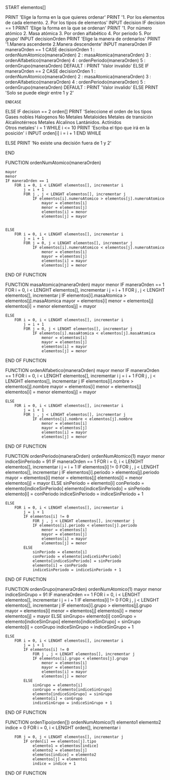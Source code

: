 START
elementos[]

PRINT 'Elige la forma en la que quieres ordenar'
PRINT '1. Por los elementos de cada elemento.
       2. Por los tipos de elementos'
INPUT decision
IF decision == 1
	PRINT 'Elige la forma en la que se ordenan'
	PRINT '1. Por número atómico
		2. Masa atómica
		3. Por orden alfabético
		4. Por periodo
		5. Por grupo'
	INPUT decisionOrden
	PRINT 'Elige la manera de ordenarlos'
	PRINT '1.Manera ascendente
		2.Manera descendente'
	INPUT maneraOrden
	IF maneraOrden == 1
		CASE decisionOrden
		1 : ordenNumAtomico(maneraOrden)
		2 : masaAtomica(maneraOrden)
		3 : ordenAlfabetico(maneraOrden)
		4 : ordenPeriodo(maneraOrden)
		5 : ordenGrupo(maneraOrden)
		DEFAULT : PRINT 'Valor invalido'
	ELSE IF maneraOrden == 2
		CASE decisionOrden
		1 : ordenNumAtomico(maneraOrden)
		2 : masaAtomica(maneraOrden)
		3 : ordenAlfabetico(maneraOrden)
		4 : ordenPeriodo(maneraOrden)
		5 : ordenGrupo(maneraOrden)
		DEFAULT : PRINT 'Valor invalido'
	ELSE
		PRINT 'Solo se puede elegir entre 1 y 2'
	
	ENDCASE
ELSE IF decision == 2
	orden[]
	PRINT 'Seleccione el orden de los tipos
		Gases nobles
		Halogenos
		No Metales
	       Metaloides
	       Metales de transición
	       Alcalinotérreos
	       Metales Alcalinos
	       Lantánidos.
	       Actínidos	
	       Otros metales'
	i = 1
	WHILE i <= 10
		PRINT 'Escriba el tipo que irá en la posición' i
		INPUT orden[i]
		i = i + 1
	END WHILE

ELSE
	PRINT 'No existe una decisión fuera de 1 y 2'

END

FUNCTION ordenNumAtomico(maneraOrden)
	
	mayor
	menor
	IF maneraOrden == 1
		FOR i = 0, i < LENGHT elementos[], incrementar i
			j = i + 1
			FOR j , j < LENGHT elementos[], incrementar j
				IF elementos[i].numeroAtomico > elementos[j].numeroAtomico
					mayor = elementos[i]
					menor = elementos[j]
					elementos[i] = menor
					elementos[j] = mayor


	ELSE
		FOR i = 0, i < LENGHT elementos[], incrementar i
			j = i + 1
			FOR j = 0, j < LENGHT elementos[], incrementar j
				IF elementos[i].numeroAtomico < elementos[j].numeroAtomico
					menor = elementos[i]
					mayor = elementos[j]
					elementos[i] = mayor
					elementos[j] = menor
			
END OF FUNCTION

FUNCTION masaAtomica(maneraOrden)
	mayor
	menor
	IF maneraOrden == 1
		FOR i = 0, i < LENGHT elementos[], incrementar i
			j = i + 1
			FOR j , j < LENGHT elementos[], incrementar j
				IF elementos[i].masaAtomica > elementos[j].masaAtomica
					mayor = elementos[i]
					menor = elementos[j]
					elementos[i] = menor
					elementos[j] = mayor


	ELSE
		FOR i = 0, i < LENGHT elementos[], incrementar i
			j = i + 1
			FOR j = 0, j < LENGHT elementos[], incrementar j
				IF elementos[i].masaAtomica < elementos[j].masaAtomica
					menor = elementos[i]
					mayor = elementos[j]
					elementos[i] = mayor
					elementos[j] = menor
END OF FUNCTION

FUNCTION ordenAlfabetico(maneraOrden)
	mayor 
	menor
	IF maneraOrden == 1
		FOR i = 0, i < LENGHT elementos[], incrementar i
			j = i + 1
			FOR j , j < LENGHT elementos[], incrementar j
				IF elementos[i].nombre > elementos[j].nombre
					mayor = elementos[i]
					menor = elementos[j]
					elementos[i] = menor
					elementos[j] = mayor

			
	ELSE
		FOR i = 0, i < LENGHT elementos[], incrementar i
			j = i + 1
			FOR j , j < LENGHT elementos[], incrementar j
				IF elementos[i].nombre < elementos[j].nombre
					menor = elementos[i]
					mayor = elementos[j]
					elementos[i] = mayor
					elementos[j] = menor
		
END OF FUNCTION

FUNCTION ordenPeriodo(maneraOrden)
 	ordenNumAtomico(1)
	mayor
	menor
	indiceSinPeriodo = 91
	IF maneraOrden == 1
		FOR i = 0, i < LENGHT elementos[], incrementar i
			j = i + 1
			IF elementos[i] != 0
				FOR j , j < LENGHT elementos[], incrementar j
				IF elementos[i].periodo > elementos[j].periodo
					mayor = elementos[i]
					menor = elementos[j]
					elementos[i] = menor
					elementos[j] = mayor
			ELSE
				sinPeriodo = elemento[i]
				conPeriodo = elemento[indiceSinPeriodo]
				elemento[indiceSinPeriodo] = sinPeriodo
				elemento[i] = conPeriodo
				indiceSinPeriodo = indiceSinPeriodo + 1

			


	ELSE
		FOR i = 0, i < LENGHT elementos[], incrementar i
			j = i + 1
			IF elementos[i] != 0
				FOR j , j < LENGHT elementos[], incrementar j
				IF elementos[i].periodo < elementos[j].periodo
					menor = elementos[i]
					mayor = elementos[j]
					elementos[i] = mayor
					elementos[j] = menor
			ELSE
				sinPeriodo = elemento[i]
				conPeriodo = elemento[indiceSinPeriodo]
				elemento[indiceSinPeriodo] = sinPeriodo
				elemento[i] = conPeriodo
				indiceSinPeriodo = indiceSinPeriodo + 1

END OF FUNCTION

FUNCTION ordenGrupo(maneraOrden)
	ordenNumAtomico(1)
	mayor
	menor
	indiceSinGrupo = 91
	IF maneraOrden == 1
		FOR i = 0, i < LENGHT elementos[], incrementar i
			j = i + 1
			IF elementos[i] != 0
				FOR j , j < LENGHT elementos[], incrementar j
				IF elementos[i].grupo > elementos[j].grupo
					mayor = elementos[i]
					menor = elementos[j]
					elementos[i] = menor
					elementos[j] = mayor
			ELSE
				sinGrupo= elemento[i]
				conGrupo = elemento[indiceSinGrupo]
				elemento[indiceSinGrupo] = sinGrupo
				elemento[i] = conGrupo
				indiceSinGrupo = indiceSinGrupo + 1

	ELSE
		FOR i = 0, i < LENGHT elementos[], incrementar i
			j = i + 1
			IF elementos[i] != 0
				FOR j , j < LENGHT elementos[], incrementar j
				IF elementos[i].grupo < elementos[j].grupo
					menor = elementos[i]
					mayor = elementos[j]
					elementos[i] = mayor
					elementos[j] = menor
			ELSE
				sinGrupo = elemento[i]
				conGrupo = elemento[indiceSinGrupo]
				elemento[indiceSinGrupo] = sinGrupo
				elemento[i] = conGrupo
				indiceSinGrupo = indiceSinGrupo + 1
END OF FUNCTION

FUNCTION ordenTipo(orden[])
	ordenNumAtomico(1)
	elemento1
	elemento2
	indice = 0
	FOR i = 0, i < LENGHT orden[], incrementar i
			
		FOR j = 0, j < LENGHT elementos[], incrementar j
			IF orden[i] == elementos[j].tipo
				elemento1 = elementos[indice]
				elemento2 = elementos[j]
				elemetos[indice] = elemento2
				elementos[j] = elemento1
				indice = indice + 1

				
END OF FUNCTION
